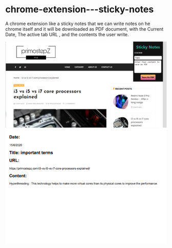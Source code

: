 # chrome-extension---sticky-notes
A chrome extension like a sticky notes that we can write notes on he chrome itself and it will be downloaded as PDF document, with the Current Date, The active tab URL , and the contents the user write.

![GitHub Logo](/Readme-images/extension.PNG)
![GitHub Logo](/Readme-images/extension%20document.PNG)

